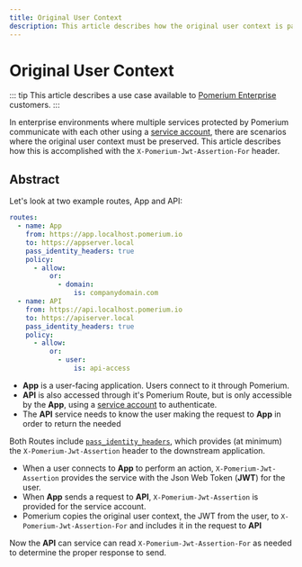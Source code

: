 ```yaml
---
title: Original User Context
description: This article describes how the original user context is passed secondary requests.
---
```


# Original User Context

::: tip
This article describes a use case available to [Pomerium Enterprise](/enterprise/about.md) customers.
:::

In enterprise environments where multiple services protected by Pomerium communicate with each other using a [service account](/enterprise/concepts.md#service-accounts), there are scenarios where the original user context must be preserved. This article describes how this is accomplished with the `X-Pomerium-Jwt-Assertion-For` header.

## Abstract

Let's look at two example routes, App and API:

```yaml
routes:
  - name: App
    from: https://app.localhost.pomerium.io
    to: https://appserver.local
    pass_identity_headers: true
    policy:
      - allow:
          or:
            - domain:
                is: companydomain.com
  - name: API
    from: https://api.localhost.pomerium.io
    to: https://apiserver.local
    pass_identity_headers: true
    policy:
      - allow:
          or:
            - user:
                is: api-access
```

- **App** is a user-facing application. Users connect to it through Pomerium.
- **API** is also accessed through it's Pomerium Route, but is only accessible by the **App**, using a [service account](/enterprise/concepts.md#service-accounts) to authenticate.
- The **API** service needs to know the user making the request to **App** in order to return the needed 

Both Routes include [`pass_identity_headers`](/reference.md#pass-identity-headers), which provides (at minimum) the `X-Pomerium-Jwt-Assertion` header to the downstream application.

- When a user connects to **App** to perform an action, `X-Pomerium-Jwt-Assertion` provides the service with the Json Web Token (**JWT**) for the user.
- When **App** sends a request to **API**, `X-Pomerium-Jwt-Assertion` is provided for the service account.
- Pomerium copies the original user context, the JWT from the user, to `X-Pomerium-Jwt-Assertion-For` and includes it in the request to **API**

Now the **API** can service can read `X-Pomerium-Jwt-Assertion-For` as needed to determine the proper response to send.
